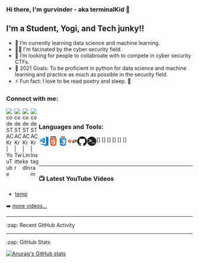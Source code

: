  ### Hi there, I'm gurvinder - aka terminalKid 👋


## I'm a Student, Yogi, and Tech junky!!
- 🌱 I’m currently learning data science and machine learning.
- 🐱‍👤 I'm facinated by the cyber security field.
- 👯 I’m looking for people to collabroate with to compete in cyber security CTFs.
- 🥅 2021 Goals: To be proficient in python for data science and machine learning and practice as much as possible in the security field. 
- ⚡ Fun fact: I love to be read poetry and sleep. 🤣


### Connect with me:

[<img align="left" alt="codeSTACKr | YouTube" width="22px" src="https://cdn.jsdelivr.net/npm/simple-icons@v3/icons/youtube.svg" />][youtube]
[<img align="left" alt="codeSTACKr | Twitter" width="22px" src="https://cdn.jsdelivr.net/npm/simple-icons@v3/icons/twitter.svg" />][twitter]
[<img align="left" alt="codeSTACKr | LinkedIn" width="22px" src="https://cdn.jsdelivr.net/npm/simple-icons@v3/icons/linkedin.svg" />][linkedin]
[<img align="left" alt="codeSTACKr | Instagram" width="22px" src="https://cdn.jsdelivr.net/npm/simple-icons@v3/icons/instagram.svg" />][instagram]

<br />

### Languages and Tools:

[<img align="left" alt="Visual Studio Code" width="26px" src="https://raw.githubusercontent.com/github/explore/80688e429a7d4ef2fca1e82350fe8e3517d3494d/topics/visual-studio-code/visual-studio-code.png" />]
[<img align="left" alt="HTML5" width="26px" src="https://raw.githubusercontent.com/github/explore/80688e429a7d4ef2fca1e82350fe8e3517d3494d/topics/html/html.png" />]
[<img align="left" alt="CSS3" width="26px" src="https://raw.githubusercontent.com/github/explore/80688e429a7d4ef2fca1e82350fe8e3517d3494d/topics/css/css.png" />]
[<img align="left" alt="Git" width="26px" src="https://raw.githubusercontent.com/github/explore/80688e429a7d4ef2fca1e82350fe8e3517d3494d/topics/git/git.png" />]
[<img align="left" alt="GitHub" width="26px" src="https://raw.githubusercontent.com/github/explore/78df643247d429f6cc873026c0622819ad797942/topics/github/github.png" />]
[<img align="left" alt="Terminal" width="26px" src="https://raw.githubusercontent.com/github/explore/80688e429a7d4ef2fca1e82350fe8e3517d3494d/topics/terminal/terminal.png" />]

<br />
<br />

---

### 📺 Latest YouTube Videos

<!-- YOUTUBE:START -->
- [temp](https://www.youtube.com/watch?v=OI5e_rKZgH0)
<!-- YOUTUBE:END -->
➡️ [more videos...](https://www.youtube.com/channel/UC0oAjUVfuDOz06qiXZZTGHw)

---



  <summary>:zap: Recent GitHub Activity</summary>
  
<!--START_SECTION:activity-->

<!--END_SECTION:activity-->

---

  <summary>:zap: GitHub Stats</summary>

[![Anurag's GitHub stats](https://github-readme-stats.vercel.app/api?username=gurvinder-yadav)](https://github.com/anuraghazra/github-readme-stats)




[twitter]: https://twitter.com/Ashu37019468
[youtube]: https://www.youtube.com/channel/UC0oAjUVfuDOz06qiXZZTGHw
[instagram]: https://www.instagram.com/gurvinder_yadav_
[linkedin]: https://www.linkedin.com/in/gurvinder-yadav-450939188/
